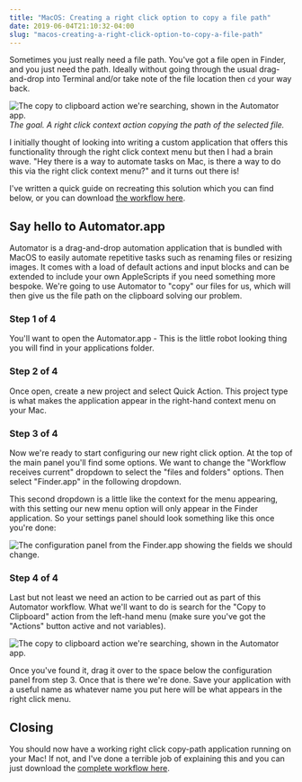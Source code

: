 ```yaml
---
title: "MacOS: Creating a right click option to copy a file path"
date: 2019-06-04T21:10:32-04:00
slug: "macos-creating-a-right-click-option-to-copy-a-file-path"
---
```


Sometimes you just really need a file path. You've got a file open in Finder, and you just need the path. Ideally without going through the usual drag-and-drop into Terminal and/or take note of the file location then `cd` your way back.

![The copy to clipboard action we're searching, shown in the Automator app.](./src/posts/images/automator-result.png)
_The goal. A right click context action copying the path of the selected file._

I initially thought of looking into writing a custom application that offers this functionality through the right click context menu but then I had a brain wave. "Hey there is a way to automate tasks on Mac, is there a way to do this via the right click context menu?" and it turns out there is!

I've written a quick guide on recreating this solution which you can find below, or you can download [the workflow here](https://www.dropbox.com/s/5fpe9dat6ew04ey/right-click-path-copy.workflow.zip?dl=1).

## Say hello to Automator.app

Automator is a drag-and-drop automation application that is bundled with MacOS to easily automate repetitive tasks such as renaming files or resizing images. It comes with a load of default actions and input blocks and can be extended to include your own AppleScripts if you need something more bespoke. We're going to use Automator to "copy" our files for us, which will then give us the file path on the clipboard solving our problem.

### Step 1 of 4

You'll want to open the Automator.app - This is the little robot looking thing you will find in your applications folder.

### Step 2 of 4

Once open, create a new project and select Quick Action. This project type is what makes the application appear in the right-hand context menu on your Mac.

### Step 3 of 4

Now we're ready to start configuring our new right click option. At the top of the main panel you'll find some options. We want to change the "Workflow receives current" dropdown to select the "files and folders" options. Then select "Finder.app" in the following dropdown.

This second dropdown is a little like the context for the menu appearing, with this setting our new menu option will only appear in the Finder application. So your settings panel should look something like this once you're done:

![The configuration panel from the Finder.app showing the fields we should change.](./src/posts/images/automator-configuration.png)

### Step 4 of 4

Last but not least we need an action to be carried out as part of this Automator workflow. What we'll want to do is search for the "Copy to Clipboard" action from the left-hand menu (make sure you've got the "Actions" button active and not variables).

![The copy to clipboard action we're searching, shown in the Automator app.](./src/posts/images/automator-copy-files-to-clipboard.png)

Once you've found it, drag it over to the space below the configuration panel from step 3. Once that is there we're done. Save your application with a useful name as whatever name you put here will be what appears in the right click menu.

## Closing

You should now have a working right click copy-path application running on your Mac! If not, and I've done a terrible job of explaining this and you can just download the [complete workflow here](https://www.dropbox.com/s/5fpe9dat6ew04ey/right-click-path-copy.workflow.zip?dl=1).
